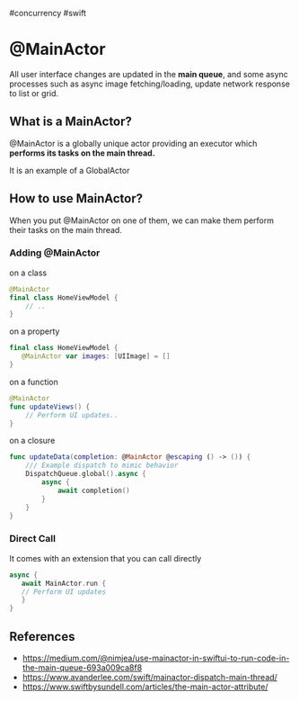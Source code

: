 #concurrency #swift 
# @MainActor
All user interface changes are updated in the **main queue**, and some async processes such as async image fetching/loading, update network response to list or grid. 

## What is a MainActor?
@MainActor is a globally unique actor providing an executor which **performs its tasks on the main thread.**

It is an example of a GlobalActor

## How to use MainActor?
When you put @MainActor on one of them, we can make them perform their tasks on the main thread.

### Adding @MainActor
on a class
```swift
@MainActor 
final class HomeViewModel { 
	// .. 
}
```

on a property
```swift
final class HomeViewModel { 
   @MainActor var images: [UIImage] = [] 
}
```

on a function 
```swift
@MainActor 
func updateViews() { 
	// Perform UI updates.. 
}
```

on a closure
```swift
func updateData(completion: @MainActor @escaping () -> ()) { 
	/// Example dispatch to mimic behavior
	DispatchQueue.global().async { 
		async { 
			await completion() 
		} 
	} 
}
```

### Direct Call
It comes with an extension that you can call directly

```swift
async { 
   await MainActor.run { 
   // Perform UI updates 
   } 
}
```

## References
- https://medium.com/@nimjea/use-mainactor-in-swiftui-to-run-code-in-the-main-queue-693a009ca8f8
- https://www.avanderlee.com/swift/mainactor-dispatch-main-thread/
- https://www.swiftbysundell.com/articles/the-main-actor-attribute/